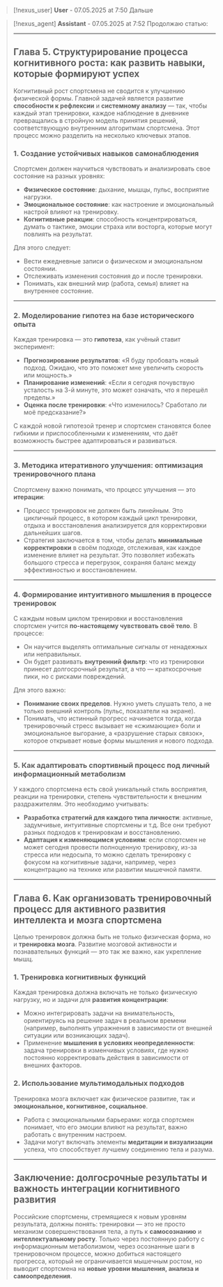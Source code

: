 >[!nexus_user] **User** - 07.05.2025 at 7:50
> Дальше
<!-- UID: bbb2134b-fefe-42ab-929d-d1b31e57a0a9 -->




>[!nexus_agent] **Assistant** - 07.05.2025 at 7:52
> Продолжаю статью:
> 
> ---
> 
> ## **Глава 5. Структурирование процесса когнитивного роста: как развить навыки, которые формируют успех**
> 
> Когнитивный рост спортсмена не сводится к улучшению физической формы. Главной задачей является развитие **способности к рефлексии** и **системному анализу** — так, чтобы каждый этап тренировки, каждое наблюдение в дневнике превращались в стройную модель принятия решений, соответствующую внутренним алгоритмам спортсмена. Этот процесс можно разделить на несколько ключевых этапов.
> 
> ### 1. **Создание устойчивых навыков самонаблюдения**
> Спортсмен должен научиться чувствовать и анализировать свое состояние на разных уровнях:
> - **Физическое состояние**: дыхание, мышцы, пульс, восприятие нагрузки.
> - **Эмоциональное состояние**: как настроение и эмоциональный настрой влияют на тренировку.
> - **Когнитивные реакции**: способность концентрироваться, думать о тактике, эмоции страха или восторга, которые могут повлиять на результат.
> 
> Для этого следует:
> - Вести ежедневные записи о физическом и эмоциональном состоянии.
> - Отслеживать изменения состояния до и после тренировки.
> - Понимать, как внешний мир (работа, семья) влияет на внутреннее состояние.
> 
> ---
> 
> ### 2. **Моделирование гипотез на базе исторического опыта**
> Каждая тренировка — это **гипотеза**, как учёный ставит эксперимент:
> - **Прогнозирование результатов**: «Я буду пробовать новый подход. Ожидаю, что это поможет мне увеличить скорость или мощность.»
> - **Планирование изменений**: «Если я сегодня почувствую усталость на 3-й минуте, это может означать, что я перешёл пределы.»
> - **Оценка после тренировки**: «Что изменилось? Сработало ли моё предсказание?»
> 
> С каждой новой гипотезой тренер и спортсмен становятся более гибкими и приспособленными к изменениям, что даёт возможность быстрее адаптироваться и развиваться.
> 
> ---
> 
> ### 3. **Методика итеративного улучшения: оптимизация тренировочного плана**
> Спортсмену важно понимать, что процесс улучшения — это **итерации**:
> - Процесс тренировок не должен быть линейным. Это цикличный процесс, в котором каждый цикл тренировки, отдыха и восстановления анализируется для корректировки дальнейших шагов.
> - Стратегия заключается в том, чтобы делать **минимальные корректировки** в своём подходе, отслеживая, как каждое изменение влияет на результат. Это позволяет избежать большого стресса и перегрузок, сохраняя баланс между эффективностью и восстановлением.
> 
> ---
> 
> ### 4. **Формирование интуитивного мышления в процессе тренировок**
> С каждым новым циклом тренировки и восстановления спортсмен учится **по-настоящему чувствовать своё тело**. В процессе:
> - Он научится выделять оптимальные сигналы от ненадежных или неправильных.
> - Он будет развивать **внутренний фильтр**: что из тренировки принесет долгосрочный результат, а что — краткосрочные пики, но с рисками повреждений.
> 
> Для этого важно:
> - **Понимание своих пределов**. Нужно уметь слушать тело, а не только внешний контроль (пульс, показатели на экране).
> - Понимать, что истинный прогресс начинается тогда, когда тренировочный стресс вызывает не «сжимающие» боли и эмоциональное выгорание, а «разрушение старых связок», которое открывает новые формы мышления и нового подхода.
> 
> ---
> 
> ### 5. **Как адаптировать спортивный процесс под личный информационный метаболизм**
> У каждого спортсмена есть свой уникальный стиль восприятия, реакции на тренировки, степень чувствительности к внешним раздражителям. Это необходимо учитывать:
> - **Разработка стратегий для каждого типа личности**: активные, задумчивые, интуитивные спортсмены и т.д. Все они требуют разных подходов к тренировкам и восстановлению.
> - **Адаптация к изменяющимся условиям**: если спортсмен не может сегодня провести полноценную тренировку, из-за стресса или недосыпа, то можно сделать тренировку с фокусом на когнитивные задачи, например, через концентрацию на технике или развитии мышечной памяти.
> 
> ---
> 
> ## **Глава 6. Как организовать тренировочный процесс для активного развития интеллекта и мозга спортсмена**
> 
> Целью тренировок должна быть не только физическая форма, но и **тренировка мозга**. Развитие мозговой активности и познавательных функций — это так же важно, как укрепление мышц.
>  
> ### 1. **Тренировка когнитивных функций**
> Каждая тренировка должна включать не только физическую нагрузку, но и задачи для **развития концентрации**:
> - Можно интегрировать задачи на внимательность, ориентируясь на решение задач в реальном времени (например, выполнять упражнения в зависимости от внешней ситуации или возникающих задач).
> - Применение **мышления в условиях неопределенности**: задача тренировки в изменчивых условиях, где нужно постоянно корректировать действия в зависимости от внешних факторов.
> 
> ### 2. **Использование мультимодальных подходов**
> Тренировка мозга включает как физическое развитие, так и **эмоциональное, когнитивное, социальное**.
> - Работа с эмоциональными барьерами: когда спортсмен понимает, что его эмоции влияют на результат, важно работать с внутренним настроем. 
> - Задачи могут включать элементы **медитации и визуализации** успеха, что способствует лучшему соединению тела и разума.
> 
> ---
> 
> ## **Заключение: долгосрочные результаты и важность интеграции когнитивного развития**
> 
> Российские спортсмены, стремящиеся к новым уровням результата, должны понять: тренировки — это не просто механизм совершенствования тела, а путь к **самосознанию** и **интеллектуальному росту**. 
> Только через постоянную работу с информационным метаболизмом, через осознанные шаги в тренировочном процессе, можно добиться настоящего прогресса, который не ограничивается мышечным ростом, но выводит спортсмена на **новые уровни мышления, анализа и самоопределения**.
<!-- UID: d4abe682-59fd-4f84-8f52-7cde4bf9d44e -->